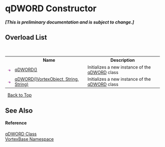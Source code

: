 # qDWORD Constructor 
 _**\[This is preliminary documentation and is subject to change.\]**_


## Overload List
&nbsp;<table><tr><th></th><th>Name</th><th>Description</th></tr><tr><td>![Public method](media/pubmethod.gif "Public method")</td><td><a href="M_VortexBase_qDWORD__ctor.md">qDWORD()</a></td><td>
Initializes a new instance of the <a href="T_VortexBase_qDWORD.md">qDWORD</a> class</td></tr><tr><td>![Public method](media/pubmethod.gif "Public method")</td><td><a href="M_VortexBase_qDWORD__ctor_1.md">qDWORD(IVortexObject, String, String)</a></td><td>
Initializes a new instance of the <a href="T_VortexBase_qDWORD.md">qDWORD</a> class</td></tr></table>&nbsp;
<a href="#qdword-constructor">Back to Top</a>

## See Also


#### Reference
<a href="T_VortexBase_qDWORD.md">qDWORD Class</a><br /><a href="N_VortexBase.md">VortexBase Namespace</a><br />